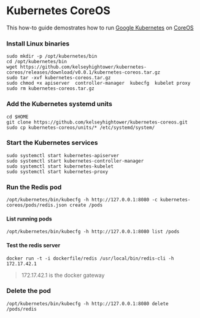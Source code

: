 # Kubernetes CoreOS

This how-to guide demostrates how to run [Google Kubernetes](https://github.com/GoogleCloudPlatform/kubernetes) on [CoreOS](https://coreos.com)

### Install Linux binaries

```
sudo mkdir -p /opt/kubernetes/bin
cd /opt/kubernetes/bin
wget https://github.com/kelseyhightower/kubernetes-coreos/releases/download/v0.0.1/kubernetes-coreos.tar.gz
sudo tar -xvf kubernetes-coreos.tar.gz
sudo chmod +x apiserver  controller-manager  kubecfg  kubelet proxy
sudo rm kubernetes-coreos.tar.gz
```

### Add the Kubernetes systemd units

```
cd $HOME
git clone https://github.com/kelseyhightower/kubernetes-coreos.git
sudo cp kubernetes-coreos/units/* /etc/systemd/system/
```

### Start the Kubernetes services

```
sudo systemctl start kubernetes-apiserver
sudo systemctl start kubernetes-controller-manager
sudo systemctl start kubernetes-kubelet
sudo systemctl start kubernetes-proxy
```

### Run the Redis pod

```
/opt/kubernetes/bin/kubecfg -h http://127.0.0.1:8080 -c kubernetes-coreos/pods/redis.json create /pods
```

#### List running pods

```
/opt/kubernetes/bin/kubecfg -h http://127.0.0.1:8080 list /pods
```

#### Test the redis server

```
docker run -t -i dockerfile/redis /usr/local/bin/redis-cli -h 172.17.42.1
```

> 172.17.42.1 is the docker gateway

### Delete the pod

```
/opt/kubernetes/bin/kubecfg -h http://127.0.0.1:8080 delete /pods/redis
```
